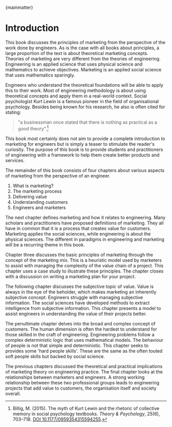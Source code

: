 {mainmatter}

# Introduction
This book discusses the principles of marketing from the perspective of the work done by engineers. As is the case with all books about principles, a large proportion of the text is about theoretical marketing concepts. Theories of marketing are very different from the theories of engineering. Engineering is an applied science that uses physical science and mathematics to achieve objectives. Marketing is an applied social science that uses mathematics sparingly. 

Engineers who understand the theoretical foundations will be able to apply this to their work. Most of engineering methodology is about using theoretical concepts and apply them in a real-world context. Social psychologist Kurt Lewin is a famous pioneer in the field of organisational psychology. Besides being known for his research, he also is often cited for stating:

>"a businessman once stated that there is nothing as practical as a good theory".[^lewin]

[^lewin]: Billig, M. (2015). The myth of Kurt Lewin and the rhetoric of collective memory in social psychology textbooks. _Theory & Psychology_, 25(6), 703–718. [DOI 10.1177/0959354315594255](https://doi.org/10.1177/0959354315594255).

This book most certainly does not aim to provide a complete introduction to marketing for engineers but is simply a teaser to stimulate the reader's curiosity. The purpose of this book is to provide students and practitioners of engineering with a framework to help them create better products and services.

The remainder of this book consists of four chapters about various aspects of marketing from the perspective of an engineer.

1. What is marketing?
2. The marketing process
3. Delivering value
4. Understanding customers
5. Engineers and marketers

The next chapter defines marketing and how it relates to engineering. Many scholars and practitioners have proposed definitions of marketing. They all have in common that it is a process that creates value for customers. Marketing applies the social sciences, while engineering is about the physical sciences. The different in paradigms in engineering and marketing will be a recurring theme in this book.

Chapter three discusses the basic principles of marketing through the concept of the marketing mix. This is a heuristic model used by marketers to assist with managing the complexity of the value chain of a project. This chapter uses a case study to illustrate these principles. The chapter closes with a discussion on writing a marketing plan for your project.

The following chapter discusses the subjective topic of value. Value is always in the eye of the beholder, which makes marketing an inherently subjective concept. Engineers struggle with managing subjective information. The social sciences have developed methods to extract intelligence from subjective information. This chapter presents a model to assist engineers in understanding the value of their projects better.

The penultimate chapter delves into the broad and complex concept of customers. The human dimension is often the hardest to understand for those skilled in the craft of engineering. Engineering problems follow a complex deterministic logic that uses mathematical models. The behaviour of people is not that simple and deterministic. This chapter seeks to provides some 'hard people skills'. These are the same as the often touted soft people skills but backed by social science.

The previous chapters discussed the theoretical and practical implications of marketing theory on engineering practice. The final chapter looks at the relationships between marketers and engineers. A strong working relationship between these two professional groups leads to engineering projects that add value to customers, the organisation itself and society overall.
